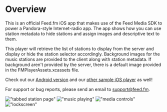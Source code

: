 # Overview

This is an official Feed.fm iOS app that makes use of the Feed Media SDK
to power a Pandora-style Internet-radio app. The app 
shows how you can use station metadata to hide stations
and assign images and descriptive text to them.

This player will retrieve the list of stations to display
from the server and display or hide the station selector
accordingly. Background images for the music stations
are provided to the client along with station metadata.
If background aren't provided by the server, there is a
default image provided in the FMPlayerAssets.xcassets file.

Check out our [Android version](https://github.com/feedfm/Android-RadioPlayer) and
our [other sample iOS player](https://github.com/feedfm/iOS-RadioPlayer-2) as well!

For support or bug reports, please send an email to support@feed.fm.

!["tabbed station page"](images/tune.png)
!["music playing"](images/playing.png)
!["media controls"](images/mediabar.png)
!["lockscreen"](images/lockscreen.png)

